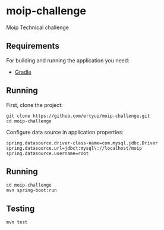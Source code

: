 # moip-challenge

Moip Technical challenge 

## Requirements

For building and running the application you need:

- [Gradle](https://gradle.org/)

## Running

First, clone the project:

```shell
git clone https://github.com/ertyui/moip-challenge.git
cd moip-challenge
```

Configure data source in application.properties:

```
spring.datasource.driver-class-name=com.mysql.jdbc.Driver
spring.datasource.url=jdbc\:mysql\://localhost/moip
spring.datasource.username=root
```

## Running

```shell
cd moip-challenge
mvn spring-boot:run
```

##  Testing

```shell
mvn test
```